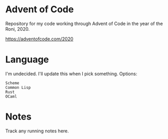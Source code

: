 # Advent of Code

Repository for my code working through Advent of Code in the year of the Roni, 2020.

https://adventofcode.com/2020

# Language

I'm undecided. I'll update this when I pick something. Options:

```
Scheme
Common Lisp
Rust
OCaml
```

# Notes

Track any running notes here.
